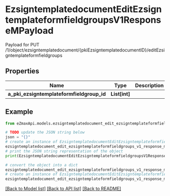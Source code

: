 # EzsigntemplatedocumentEditEzsigntemplateformfieldgroupsV1ResponseMPayload

Payload for PUT /1/object/ezsigntemplatedocument/{pkiEzsigntemplatedocumentID}/editEzsigntemplateformfieldgroups

## Properties

Name | Type | Description | Notes
------------ | ------------- | ------------- | -------------
**a_pki_ezsigntemplateformfieldgroup_id** | **List[int]** |  | 

## Example

```python
from eZmaxApi.models.ezsigntemplatedocument_edit_ezsigntemplateformfieldgroups_v1_response_m_payload import EzsigntemplatedocumentEditEzsigntemplateformfieldgroupsV1ResponseMPayload

# TODO update the JSON string below
json = "{}"
# create an instance of EzsigntemplatedocumentEditEzsigntemplateformfieldgroupsV1ResponseMPayload from a JSON string
ezsigntemplatedocument_edit_ezsigntemplateformfieldgroups_v1_response_m_payload_instance = EzsigntemplatedocumentEditEzsigntemplateformfieldgroupsV1ResponseMPayload.from_json(json)
# print the JSON string representation of the object
print(EzsigntemplatedocumentEditEzsigntemplateformfieldgroupsV1ResponseMPayload.to_json())

# convert the object into a dict
ezsigntemplatedocument_edit_ezsigntemplateformfieldgroups_v1_response_m_payload_dict = ezsigntemplatedocument_edit_ezsigntemplateformfieldgroups_v1_response_m_payload_instance.to_dict()
# create an instance of EzsigntemplatedocumentEditEzsigntemplateformfieldgroupsV1ResponseMPayload from a dict
ezsigntemplatedocument_edit_ezsigntemplateformfieldgroups_v1_response_m_payload_form_dict = ezsigntemplatedocument_edit_ezsigntemplateformfieldgroups_v1_response_m_payload.from_dict(ezsigntemplatedocument_edit_ezsigntemplateformfieldgroups_v1_response_m_payload_dict)
```
[[Back to Model list]](../README.md#documentation-for-models) [[Back to API list]](../README.md#documentation-for-api-endpoints) [[Back to README]](../README.md)


